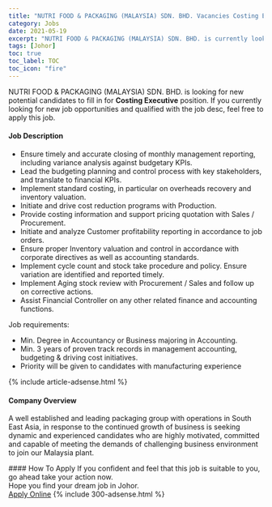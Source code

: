 ```yaml
---
title: "NUTRI FOOD & PACKAGING (MALAYSIA) SDN. BHD. Vacancies Costing Executive" 
category: Jobs 
date: 2021-05-19 
excerpt: "NUTRI FOOD & PACKAGING (MALAYSIA) SDN. BHD. is currently looking for suitable person to fill in the Costing Executive which based in Johor" 
tags: [Johor] 
toc: true 
toc_label: TOC 
toc_icon: "fire" 
--- 
```


<p>NUTRI FOOD & PACKAGING (MALAYSIA) SDN. BHD. is looking for new potential candidates to fill in for <b>Costing Executive</b> position. If you currently looking for new job opportunities and qualified with the job desc, feel free to apply this job.
</p><div><div><h4>Job Description</h4></div><div><div><span><div><ul><li>Ensure timely and accurate closing of monthly management reporting, including variance analysis against budgetary KPIs.</li><li>Lead the budgeting planning and control process with key stakeholders, and translate to financial KPIs.</li><li>Implement standard costing, in particular on overheads recovery and inventory valuation.</li><li>Initiate and drive cost reduction programs with Production.</li><li>Provide costing information and support pricing quotation with Sales / Procurement.</li><li>Initiate and analyze Customer profitability reporting in accordance to job orders.</li><li>Ensure proper Inventory valuation and control in accordance with corporate directives as well as accounting standards.</li><li>Implement cycle count and stock take procedure and policy. Ensure variation are identified and reported timely.</li><li>Implement Aging stock review with Procurement / Sales and follow up on corrective actions.</li><li>Assist Financial Controller on any other related finance and accounting functions.</li></ul><p>Job requirements:</p><ul><li>Min. Degree in Accountancy or Business majoring in Accounting.</li><li>Min. 3 years of proven track records in management accounting, budgeting &amp; driving cost initiatives.</li><li>Priority will be given to candidates with manufacturing experience</li></ul></div></span></div></div></div> 
{% include article-adsense.html %} 
<div><div><h4>Company Overview</h4></div><div><div><span><div><p>A well established and leading packaging group with operations in South East Asia, in response to the continued growth of business is seeking dynamic and experienced candidates who are highly motivated, committed and capable of meeting the demands of challenging business environment to join our Malaysia plant.</p></div></span></div></div></div> 
#### How To Apply 
If you confident and feel that this job is suitable to you, go ahead take your action now. <br/> 
Hope you find your dream job in Johor. <br/> 
<a href="https://www.jobstreet.com.my/en/job/costing-executive-4570622?jobId=jobstreet-my-job-4570622&" class="btn btn--info" target="_blank" rel="nofollow noopenner">Apply Online</a> 
{% include 300-adsense.html %} 